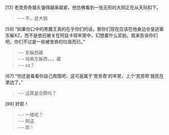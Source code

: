 
[13] 老克劳奇眉头皱得越来越紧，他仿佛看到一张无形的大网正在从天际扣下。
>--- 不，是大锅<br>

[59] “如果你口中的黑魔王真的在乎你们的话，那你们现在应该在他身边仓皇逃窜东躲XZ，而不是依旧被关在阿兹卡班牢房中，幻想着什么奖励。我来告诉你们吧，你们不过是一些被舍弃的垃圾而已。”
>--- 东躲西藏<br>
>--- 经典东躲西，。。藏<br>
>--- xz？<br>

[67] “你还是看看你自己周围吧，这可是属于‘克劳奇’的牢房，上个‘克劳奇’就死在里边了。”
>--- 这算是合葬吗？<br>

[99] 好耶！
>--- 一楼呢？<br>
>--- 啊这<br>
>--- 耶！<br>
